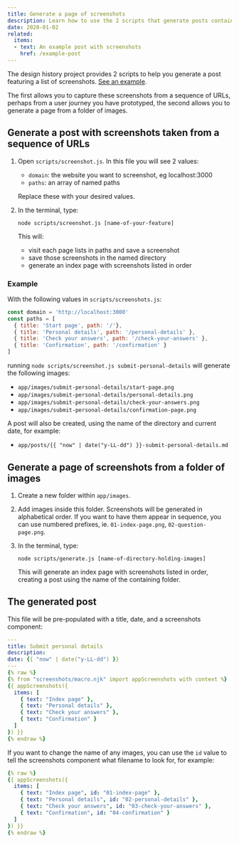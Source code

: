 ```yaml
---
title: Generate a page of screenshots
description: Learn how to use the 2 scripts that generate posts containing a series of screenshots.
date: 2020-01-02
related:
  items:
  - text: An example post with screenshots
    href: /example-post
---
```


The design history project provides 2 scripts to help you generate a post featuring a list of screenshots. [See an example](/example-post/).

The first allows you to capture these screenshots from a sequence of URLs, perhaps from a user journey you have prototyped, the second allows you to generate a page from a folder of images.

## Generate a post with screenshots taken from a sequence of URLs

1. Open `scripts/screenshot.js`. In this file you will see 2 values:

    * `domain`: the website you want to screenshot, eg localhost:3000
    * `paths`: an array of named paths

    Replace these with your desired values.

2. In the terminal, type:

    `node scripts/screenshot.js [name-of-your-feature]`

    This will:

    * visit each page lists in paths and save a screenshot
    * save those screenshots in the named directory
    * generate an index page with screenshots listed in order

### Example

With the following values in `scripts/screenshots.js`:

``` js
const domain = 'http://localhost:3000'
const paths = [
  { title: 'Start page', path: '/'},
  { title: 'Personal details', path: '/personal-details' },
  { title: 'Check your answers', path: '/check-your-answers' },
  { title: 'Confirmation', path: '/confirmation' }
]
```

running `node scripts/screenshot.js submit-personal-details` will generate the following images:

* `app/images/submit-personal-details/start-page.png`
* `app/images/submit-personal-details/personal-details.png`
* `app/images/submit-personal-details/check-your-answers.png`
* `app/images/submit-personal-details/confirmation-page.png`

A post will also be created, using the name of the directory and current date, for example:

* `app/posts/{{ "now" | date("y-LL-dd") }}-submit-personal-details.md`

## Generate a page of screenshots from a folder of images

1. Create a new folder within `app/images`.

2. Add images inside this folder. Screenshots will be generated in alphabetical order. If you want to have them appear in sequence, you can use numbered prefixes, ie. `01-index-page.png`, `02-question-page.png`.

3. In the terminal, type:

    ``` shell
    node scripts/generate.js [name-of-directory-holding-images]
    ```

    This will generate an index page with screenshots listed in order, creating a post using the name of the containing folder.

## The generated post

This file will be pre-populated with a title, date, and a screenshots component:

``` yaml
---
title: Submit personal details
description:
date: {{ "now" | date("y-LL-dd") }}
---
{% raw %}
{% from "screenshots/macro.njk" import appScreenshots with context %}
{{ appScreenshots({
  items: [
    { text: "Index page" },
    { text: "Personal details" },
    { text: "Check your answers" },
    { text: "Confirmation" }
  ]
}) }}
{% endraw %}
```

If you want to change the name of any images, you can use the `id` value to tell the screenshots component what filename to look for, for example:

``` yaml
{% raw %}
{{ appScreenshots({
  items: [
    { text: "Index page", id: "01-index-page" },
    { text: "Personal details", id: "02-personal-details" },
    { text: "Check your answers", id: "03-check-your-answers" },
    { text: "Confirmation", id: "04-confirmation" }
  ]
}) }}
{% endraw %}
```
